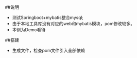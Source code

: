 ##说明
- 测试Springboot+mybatis整合mysql;
- 由于本地工具库没有对应的web和mybatis模块，pom修改较多。
- 本例为Demo看待

##搭建
- 生成文件，检查pom文件引入全部依赖

